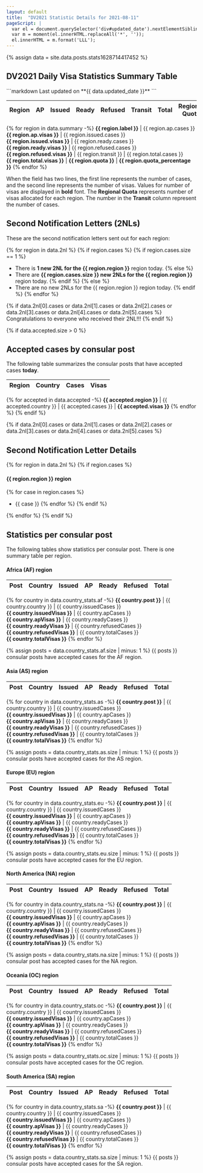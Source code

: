 ```yaml
---
layout: default
title:  "DV2021 Statistic Details for 2021-08-11"
pageScript: |
  var el = document.querySelector('div#updated_date').nextElementSibling.querySelector('span.gs');
  var m = moment(el.innerHTML.replaceAll('*', ''));
  el.innerHTML = m.format('LLL');
---
```

{% assign data = site.data.posts.stats1628714417452 %}

## DV2021 Daily Visa Statistics Summary Table

<div id="updated_date"></div>
```markdown
Last updated on **{{ data.updated_date }}**
```

Region | AP      | Issued      | Ready       | Refused   | Transit | Total       | Regional<br />Quota | %2NL
-------|---------|-------------|-------------|-----------|---------|-------------|---------------------|-----
{% for region in data.summary -%}
**{{ region.label }}** | {{ region.ap.cases }} <br /> **{{ region.ap.visas }}** | {{ region.issued.cases }} <br /> **{{ region.issued.visas }}** | {{ region.ready.cases }} <br /> **{{ region.ready.visas }}** | {{ region.refused.cases }} <br /> **{{ region.refused.visas }}** | {{ region.transit }} | {{ region.total.cases }} <br /> **{{ region.total.visas }}** | **{{ region.quota }}** | **{{ region.quota_percentage }}**
{% endfor %}

When the field has two lines, the first line represents the number of cases, and the second line
represents the number of visas. Values for number of visas are displayed in **bold** font.
The **Regional Quota** represents number of visas allocated for each region.
The number in the **Transit** column represent the number of cases.

## Second Notification Letters (2NLs)

These are the second notification letters sent out for each region:

{% for region in data.2nl %}
{% if region.cases %}
{% if region.cases.size == 1 %}
- There is **1 new 2NL for the {{ region.region }}** region today.
{% else %}
- There are **{{ region.cases.size }} new 2NLs for the {{ region.region }}** region today.
{% endif %}
{% else %}
- There are no new 2NLs for the {{ region.region }} region today.
{% endif %}
{% endfor %}

{% if data.2nl[0].cases or data.2nl[1].cases or data.2nl[2].cases or data.2nl[3].cases or data.2nl[4].cases or data.2nl[5].cases %}
Congratulations to everyone who received their 2NL!!!
{% endif %}

{% if data.accepted.size > 0 %}
## Accepted cases by consular post

The following table summarizes the consular posts that have accepted cases **today**.

Region |                Country              |  Cases |  Visas
-------|-------------------------------------|--------|-------
{% for accepted in data.accepted -%}
**{{ accepted.region }}** | {{ accepted.country }} | {{ accepted.cases }} | **{{ accepted.visas }}**
{% endfor %}
{% endif %}

{% if data.2nl[0].cases or data.2nl[1].cases or data.2nl[2].cases or data.2nl[3].cases or data.2nl[4].cases or data.2nl[5].cases %}

## Second Notification Letter Details

{% for region in data.2nl %}
{% if region.cases %}
#### {{ region.region }} region

{% for case in region.cases %}
- {{ case }}
{% endfor %}
{% endif %}

{% endfor %}
{% endif %}

## Statistics per consular post

The following tables show statistics per consular post. There is one summary table
per region.

#### Africa (AF) region

Post |                Country              | Issued | AP | Ready | Refused | Total
-----|-------------------------------------|--------|----|-------|---------|-------
{% for country in data.country_stats.af -%}
**{{ country.post }}** | {{ country.country }} | {{ country.issuedCases }} <br /> **{{ country.issuedVisas }}** | {{ country.apCases }} <br /> **{{ country.apVisas }}** | {{ country.readyCases }} <br /> **{{ country.readyVisas }}** | {{ country.refusedCases }} <br /> **{{ country.refusedVisas }}** | {{ country.totalCases }} <br /> **{{ country.totalVisas }}**
{% endfor %}

{% assign posts = data.country_stats.af.size | minus: 1 %}
{{ posts }} consular posts have accepted cases for the AF region.

#### Asia (AS) region

Post |                Country              | Issued | AP | Ready | Refused | Total
-----|-------------------------------------|--------|----|-------|---------|-------
{% for country in data.country_stats.as -%}
**{{ country.post }}** | {{ country.country }} | {{ country.issuedCases }} <br /> **{{ country.issuedVisas }}** | {{ country.apCases }} <br /> **{{ country.apVisas }}** | {{ country.readyCases }} <br /> **{{ country.readyVisas }}** | {{ country.refusedCases }} <br /> **{{ country.refusedVisas }}** | {{ country.totalCases }} <br /> **{{ country.totalVisas }}**
{% endfor %}

{% assign posts = data.country_stats.as.size | minus: 1 %}
{{ posts }} consular posts have accepted cases for the AS region.

#### Europe (EU) region

Post |                Country              | Issued | AP | Ready | Refused | Total
-----|-------------------------------------|--------|----|-------|---------|-------
{% for country in data.country_stats.eu -%}
**{{ country.post }}** | {{ country.country }} | {{ country.issuedCases }} <br /> **{{ country.issuedVisas }}** | {{ country.apCases }} <br /> **{{ country.apVisas }}** | {{ country.readyCases }} <br /> **{{ country.readyVisas }}** | {{ country.refusedCases }} <br /> **{{ country.refusedVisas }}** | {{ country.totalCases }} <br /> **{{ country.totalVisas }}**
{% endfor %}

{% assign posts = data.country_stats.eu.size | minus: 1 %}
{{ posts }} consular posts have accepted cases for the EU region.

#### North America (NA) region

Post |                Country              | Issued | AP | Ready | Refused | Total
-----|-------------------------------------|--------|----|-------|---------|-------
{% for country in data.country_stats.na -%}
**{{ country.post }}** | {{ country.country }} | {{ country.issuedCases }} <br /> **{{ country.issuedVisas }}** | {{ country.apCases }} <br /> **{{ country.apVisas }}** | {{ country.readyCases }} <br /> **{{ country.readyVisas }}** | {{ country.refusedCases }} <br /> **{{ country.refusedVisas }}** | {{ country.totalCases }} <br /> **{{ country.totalVisas }}**
{% endfor %}

{% assign posts = data.country_stats.na.size | minus: 1 %}
{{ posts }} consular post has accepted cases for the NA region.

#### Oceania (OC) region

Post |                Country              | Issued | AP | Ready | Refused | Total
-----|-------------------------------------|--------|----|-------|---------|-------
{% for country in data.country_stats.oc -%}
**{{ country.post }}** | {{ country.country }} | {{ country.issuedCases }} <br /> **{{ country.issuedVisas }}** | {{ country.apCases }} <br /> **{{ country.apVisas }}** | {{ country.readyCases }} <br /> **{{ country.readyVisas }}** | {{ country.refusedCases }} <br /> **{{ country.refusedVisas }}** | {{ country.totalCases }} <br /> **{{ country.totalVisas }}**
{% endfor %}

{% assign posts = data.country_stats.oc.size | minus: 1 %}
{{ posts }} consular posts have accepted cases for the OC region.

#### South America (SA) region

Post |                Country              | Issued | AP | Ready | Refused | Total
-----|-------------------------------------|--------|----|-------|---------|-------
{% for country in data.country_stats.sa -%}
**{{ country.post }}** | {{ country.country }} | {{ country.issuedCases }} <br /> **{{ country.issuedVisas }}** | {{ country.apCases }} <br /> **{{ country.apVisas }}** | {{ country.readyCases }} <br /> **{{ country.readyVisas }}** | {{ country.refusedCases }} <br /> **{{ country.refusedVisas }}** | {{ country.totalCases }} <br /> **{{ country.totalVisas }}**
{% endfor %}

{% assign posts = data.country_stats.sa.size | minus: 1 %}
{{ posts }} consular posts have accepted cases for the SA region.